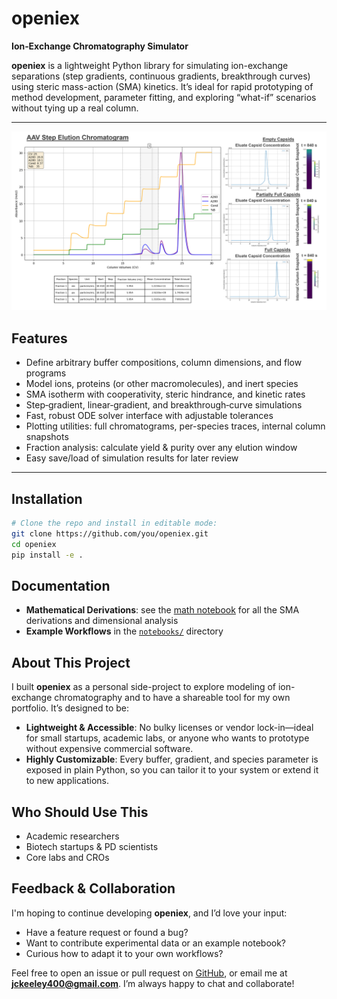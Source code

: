 # openiex

**Ion‐Exchange Chromatography Simulator**

**openiex** is a lightweight Python library for simulating ion-exchange separations (step gradients, continuous gradients, breakthrough curves) using steric mass-action (SMA) kinetics. It’s ideal for rapid prototyping of method development, parameter fitting, and exploring “what-if” scenarios without tying up a real column.

---

![Example Chromatogram - AAV Step Elution](docs/images/openiex_showcase_image_AAV.png)

## Features

- Define arbitrary buffer compositions, column dimensions, and flow programs  
- Model ions, proteins (or other macromolecules), and inert species  
- SMA isotherm with cooperativity, steric hindrance, and kinetic rates  
- Step‐gradient, linear‐gradient, and breakthrough‐curve simulations  
- Fast, robust ODE solver interface with adjustable tolerances  
- Plotting utilities: full chromatograms, per-species traces, internal column snapshots  
- Fraction analysis: calculate yield & purity over any elution window  
- Easy save/load of simulation results for later review

---

## Installation

```bash
# Clone the repo and install in editable mode:
git clone https://github.com/you/openiex.git
cd openiex
pip install -e .
```

## Documentation

- **Mathematical Derivations**: see the [math notebook](notebooks/math_background.ipynb) for all the SMA derivations and dimensional analysis  
- **Example Workflows** in the [`notebooks/`](notebooks/) directory  

## About This Project

I built **openiex** as a personal side-project to explore modeling of ion-exchange chromatography and to have a shareable tool for my own portfolio. It’s designed to be:
- **Lightweight & Accessible**: No bulky licenses or vendor lock-in—ideal for small startups, academic labs, or anyone who wants to prototype without expensive commercial software.
- **Highly Customizable**: Every buffer, gradient, and species parameter is exposed in plain Python, so you can tailor it to your system or extend it to new applications.

## Who Should Use This

- Academic researchers  
- Biotech startups & PD scientists  
- Core labs and CROs  

## Feedback & Collaboration

I'm hoping to continue developing **openiex**, and I’d love your input:

- Have a feature request or found a bug?  
- Want to contribute experimental data or an example notebook?  
- Curious how to adapt it to your own workflows?

Feel free to open an issue or pull request on [GitHub](https://github.com/jonkeeley/openiex), or email me at **jckeeley400@gmail.com**. I’m always happy to chat and collaborate!